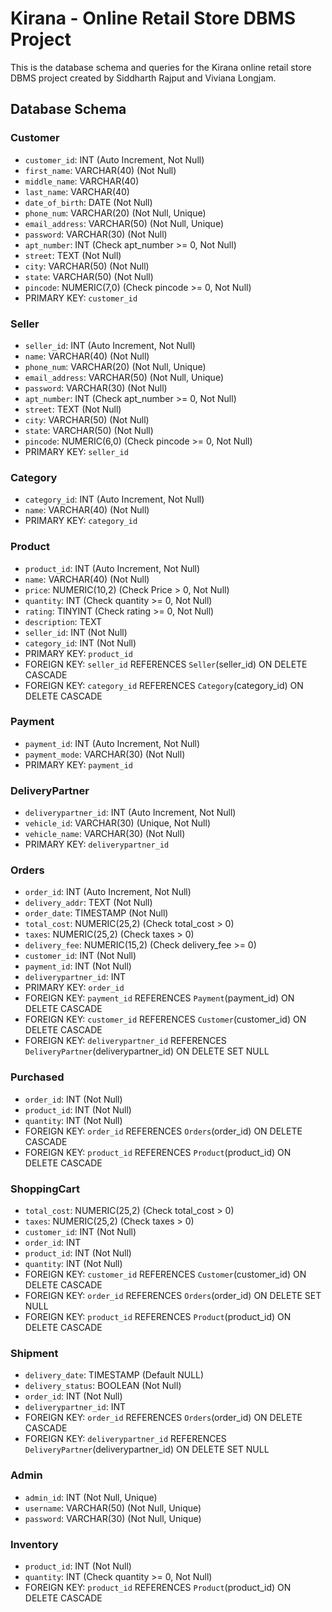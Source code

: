 # Kirana - Online Retail Store DBMS Project

This is the database schema and queries for the Kirana online retail store DBMS project created by Siddharth Rajput and Viviana Longjam.

## Database Schema

### Customer

- `customer_id`: INT (Auto Increment, Not Null)
- `first_name`: VARCHAR(40) (Not Null)
- `middle_name`: VARCHAR(40)
- `last_name`: VARCHAR(40)
- `date_of_birth`: DATE (Not Null)
- `phone_num`: VARCHAR(20) (Not Null, Unique)
- `email_address`: VARCHAR(50) (Not Null, Unique)
- `password`: VARCHAR(30) (Not Null)
- `apt_number`: INT (Check apt_number >= 0, Not Null)
- `street`: TEXT (Not Null)
- `city`: VARCHAR(50) (Not Null)
- `state`: VARCHAR(50) (Not Null)
- `pincode`: NUMERIC(7,0) (Check pincode >= 0, Not Null)
- PRIMARY KEY: `customer_id`

### Seller

- `seller_id`: INT (Auto Increment, Not Null)
- `name`: VARCHAR(40) (Not Null)
- `phone_num`: VARCHAR(20) (Not Null, Unique)
- `email_address`: VARCHAR(50) (Not Null, Unique)
- `password`: VARCHAR(30) (Not Null)
- `apt_number`: INT (Check apt_number >= 0, Not Null)
- `street`: TEXT (Not Null)
- `city`: VARCHAR(50) (Not Null)
- `state`: VARCHAR(50) (Not Null)
- `pincode`: NUMERIC(6,0) (Check pincode >= 0, Not Null)
- PRIMARY KEY: `seller_id`

### Category

- `category_id`: INT (Auto Increment, Not Null)
- `name`: VARCHAR(40) (Not Null)
- PRIMARY KEY: `category_id`

### Product

- `product_id`: INT (Auto Increment, Not Null)
- `name`: VARCHAR(40) (Not Null)
- `price`: NUMERIC(10,2) (Check Price > 0, Not Null)
- `quantity`: INT (Check quantity >= 0, Not Null)
- `rating`: TINYINT (Check rating >= 0, Not Null)
- `description`: TEXT
- `seller_id`: INT (Not Null)
- `category_id`: INT (Not Null)
- PRIMARY KEY: `product_id`
- FOREIGN KEY: `seller_id` REFERENCES `Seller`(seller_id) ON DELETE CASCADE
- FOREIGN KEY: `category_id` REFERENCES `Category`(category_id) ON DELETE CASCADE

### Payment

- `payment_id`: INT (Auto Increment, Not Null)
- `payment_mode`: VARCHAR(30) (Not Null)
- PRIMARY KEY: `payment_id`

### DeliveryPartner

- `deliverypartner_id`: INT (Auto Increment, Not Null)
- `vehicle_id`: VARCHAR(30) (Unique, Not Null)
- `vehicle_name`: VARCHAR(30) (Not Null)
- PRIMARY KEY: `deliverypartner_id`

### Orders

- `order_id`: INT (Auto Increment, Not Null)
- `delivery_addr`: TEXT (Not Null)
- `order_date`: TIMESTAMP (Not Null)
- `total_cost`: NUMERIC(25,2) (Check total_cost > 0)
- `taxes`: NUMERIC(25,2) (Check taxes > 0)
- `delivery_fee`: NUMERIC(15,2) (Check delivery_fee >= 0)
- `customer_id`: INT (Not Null)
- `payment_id`: INT (Not Null)
- `deliverypartner_id`: INT
- PRIMARY KEY: `order_id`
- FOREIGN KEY: `payment_id` REFERENCES `Payment`(payment_id) ON DELETE CASCADE
- FOREIGN KEY: `customer_id` REFERENCES `Customer`(customer_id) ON DELETE CASCADE
- FOREIGN KEY: `deliverypartner_id` REFERENCES `DeliveryPartner`(deliverypartner_id) ON DELETE SET NULL

### Purchased

- `order_id`: INT (Not Null)
- `product_id`: INT (Not Null)
- `quantity`: INT (Not Null)
- FOREIGN KEY: `order_id` REFERENCES `Orders`(order_id) ON DELETE CASCADE
- FOREIGN KEY: `product_id` REFERENCES `Product`(product_id) ON DELETE CASCADE

### ShoppingCart

- `total_cost`: NUMERIC(25,2) (Check total_cost > 0)
- `taxes`: NUMERIC(25,2) (Check taxes > 0)
- `customer_id`: INT (Not Null)
- `order_id`: INT
- `product_id`: INT (Not Null)
- `quantity`: INT (Not Null)
- FOREIGN KEY: `customer_id` REFERENCES `Customer`(customer_id) ON DELETE CASCADE
- FOREIGN KEY: `order_id` REFERENCES `Orders`(order_id) ON DELETE SET NULL
- FOREIGN KEY: `product_id` REFERENCES `Product`(product_id) ON DELETE CASCADE

### Shipment

- `delivery_date`: TIMESTAMP (Default NULL)
- `delivery_status`: BOOLEAN (Not Null)
- `order_id`: INT (Not Null)
- `deliverypartner_id`: INT
- FOREIGN KEY: `order_id` REFERENCES `Orders`(order_id) ON DELETE CASCADE
- FOREIGN KEY: `deliverypartner_id` REFERENCES `DeliveryPartner`(deliverypartner_id) ON DELETE SET NULL

### Admin

- `admin_id`: INT (Not Null, Unique)
- `username`: VARCHAR(50) (Not Null, Unique)
- `password`: VARCHAR(30) (Not Null, Unique)

### Inventory

- `product_id`: INT (Not Null)
- `quantity`: INT (Check quantity >= 0, Not Null)
- FOREIGN KEY: `product_id` REFERENCES `Product`(product_id) ON DELETE CASCADE
